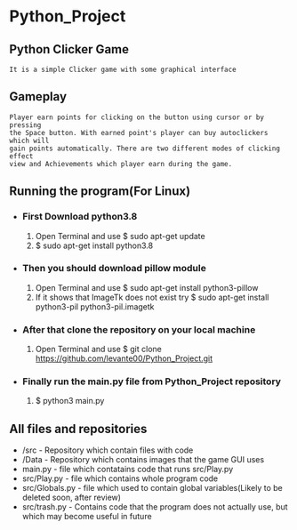 # Python_Project
## Python Clicker Game
    It is a simple Clicker game with some graphical interface

## Gameplay
    Player earn points for clicking on the button using cursor or by pressing  
    the Space button. With earned point's player can buy autoclickers which will  
    gain points automatically. There are two different modes of clicking effect  
    view and Achievements which player earn during the game.  

## Running the program(For Linux)
* ### First Download python3.8
    1. Open Terminal and use $ sudo apt-get update
    2. $ sudo apt-get install python3.8
* ### Then you should download pillow module
    1. Open Terminal and use $ sudo apt-get install python3-pillow
    2. If it shows that ImageTk does not exist try $ sudo apt-get install python3-pil python3-pil.imagetk
* ### After that clone the repository on your local machine
    1. Open Terminal and use $ git clone https://github.com/levante00/Python_Project.git
* ### Finally run the main.py file from Python_Project repository
    1. $ python3 main.py

## All files and repositories
*   /src - Repository which contain files with code
*   /Data - Repository which contains images that the game GUI uses
*    main.py - file which contatains code that runs src/Play.py
*    src/Play.py - file which contains whole program code
*    src/Globals.py - file which used to contain global variables(Likely to be deleted soon, after review)
*   src/trash.py - Contains code that the program does not actually use, but which may become useful in future 
    
